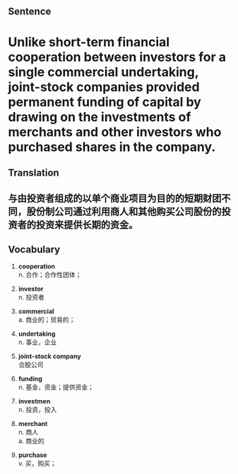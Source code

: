 ## Sentence

<h1>Unlike short-term financial cooperation between investors for a single commercial undertaking, joint-stock companies provided permanent funding of capital by drawing on the investments of merchants and other investors who purchased shares in the company.</h1>

## Translation

<h2>与由投资者组成的以单个商业项目为目的的短期财团不同，股份制公司通过利用商人和其他购买公司股份的投资者的投资来提供长期的资金。</h2>

## Vocabulary   

1. **cooperation**      
n. 合作；合作性团体；      

2. **investor**      
n. 投资者      

3. **commercial**      
a. 商业的；贸易的；      

4. **undertaking**      
n. 事业，企业        

5. **joint-stock company**       
合股公司        

6. **funding**       
n. 基金，资金；提供资金；      

7. **investmen**      
n. 投资，投入       

8. **merchant**      
n. 商人      
a. 商业的       

9. **purchase**       
v. 买，购买；      

